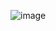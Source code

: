 ![image](https://github.com/murranik/reingeniring-3.1/assets/60602487/dd896111-dcab-4b3e-b600-9e32aed4983b)
